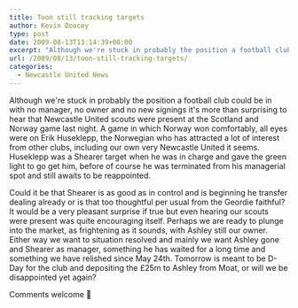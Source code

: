 ```yaml
---
title: Toon still tracking targets
author: Kevin Doocey
type: post
date: 2009-08-13T13:14:39+00:00
excerpt: "Although we're stuck in probably the position a football club could be in with no manager, no owner and no"
url: /2009/08/13/toon-still-tracking-targets/
categories:
  - Newcastle United News
---
```


Although we're stuck in probably the position a football club could be in with no manager, no owner and no new signings it's more than surprising to hear that Newcastle United scouts were present at the Scotland and Norway game last night. A game in which Norway won comfortably, all eyes were on Erik Huseklepp, the Norwegian who has attracted a lot of interest from other clubs, including our own very Newcastle United it seems. Huseklepp was a Shearer target when he was in charge and gave the green light to go get him, before of course he was terminated from his managerial spot and still awaits to be reappointed.

Could it be that Shearer is as good as in control and is beginning he transfer dealing already or is that too thoughtful per usual from the Geordie faithful? It would be a very pleasant surprise if true but even hearing our scouts were present was quite encouraging itself. Perhaps we are ready to plunge into the market, as frightening as it sounds, with Ashley still our owner. Either way we want to situation resolved and mainly we want Ashley gone and Shearer as manager, something he has waited for a long time and something we have relished since May 24th. Tomorrow is meant to be D-Day for the club and depositing the £25m to Ashley from Moat, or will we be disappointed yet again?

Comments welcome 🙂
